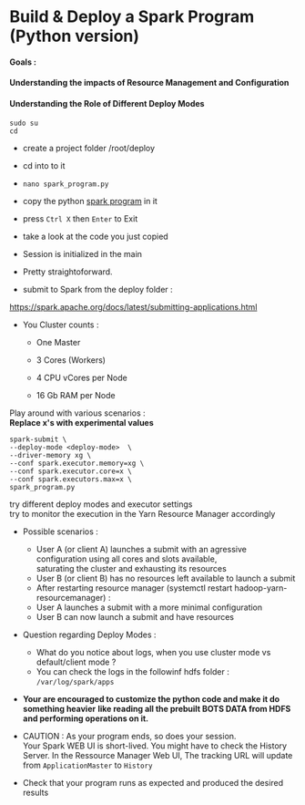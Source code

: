 # Build & Deploy a Spark Program (Python version)

#### Goals :  
#### Understanding the impacts of Resource Management and Configuration  
#### Understanding the Role of Different Deploy Modes 
```
sudo su
cd
```


- create a project folder /root/deploy
- cd into to it
- `nano spark_program.py`
- copy the python [spark program](https://github.gamma.bcg.com/spark-training/spark-c-training/blob/master/day%203/part%201/shell/deploy/python/spark-program.py) in it 
- press `Ctrl X`  then `Enter` to Exit
- take a look at the code you just copied

- Session is initialized in the main
- Pretty straightoforward. 


- submit to Spark from the deploy folder : 

https://spark.apache.org/docs/latest/submitting-applications.html

- You Cluster counts :  

  * One Master
  * 3 Cores (Workers)
  
  * 4 CPU vCores per Node
  * 16 Gb RAM per Node


Play around with various scenarios :  
**Replace x's with experimental values**

```
spark-submit \
--deploy-mode <deploy-mode>  \
--driver-memory xg \
--conf spark.executor.memory=xg \
--conf spark.executor.core=x \
--conf spark.executors.max=x \
spark_program.py
```

try different deploy modes and executor settings  
try to monitor the execution in the Yarn Resource Manager accordingly

- Possible scenarios : 
  * User A (or client A) launches a submit with an agressive configuration using all cores and slots available,  
    saturating the cluster and exhausting its resources
  * User B (or client B) has no resources left available to launch a submit
  * After restarting resource manager (systemctl restart hadoop-yarn-resourcemanager) : 
  * User A launches a submit with a more minimal configuration
  * User B can now launch a submit and have resources 
  
- Question regarding Deploy Modes : 
  * What do you notice about logs, when you use cluster mode vs default/client mode ?
  * You can check the logs in the followinf hdfs folder : `/var/log/spark/apps`

- **Your are encouraged to customize the python code and make it do something heavier**
  **like reading all the prebuilt BOTS DATA from HDFS and performing operations on it.**

- CAUTION : As your program ends, so does your session.  
  Your Spark WEB UI is short-lived. You might have to check the History Server.
  In the Ressource Manager Web UI, The tracking URL will update from `ApplicationMaster` to `History`

- Check that your program runs as expected and produced the desired results

